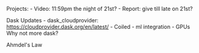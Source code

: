 Projects:
    - Video: 11:59pm the night of 21st?
    - Report: give till late on 21st?

Dask Updates
    - dask_cloudprovider: https://cloudprovider.dask.org/en/latest/
    - Coiled
    - ml integration
    - GPUs
Why not more dask?

Ahmdel's Law